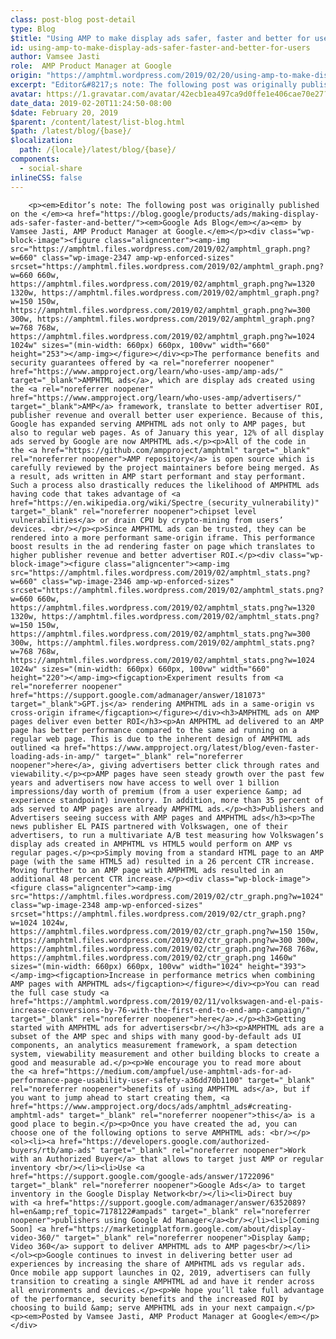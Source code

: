 ```yaml
---
class: post-blog post-detail
type: Blog
$title: "Using AMP to make display ads safer, faster and better for users"
id: using-amp-to-make-display-ads-safer-faster-and-better-for-users
author: Vamsee Jasti
role:  AMP Product Manager at Google
origin: "https://amphtml.wordpress.com/2019/02/20/using-amp-to-make-display-ads-safer-faster-and-better-for-users/amp/"
excerpt: "Editor&#8217;s note: The following post was originally published on the Google Ads Blog by Vamsee Jasti, AMP Product Manager at Google. The performance benefits and security guarantees offered by AMPHTML ads, which are display ads created using the AMP framework, translate to better advertiser ROI, publisher revenue and overall better user experience. Because of this, Google has expanded [&#8230;]"
avatar: https://1.gravatar.com/avatar/42ecb1ea497ca9d0ffe1e406cae70e27?s=96&d=identicon&r=G
date_data: 2019-02-20T11:24:50-08:00
$date: February 20, 2019
$parent: /content/latest/list-blog.html
$path: /latest/blog/{base}/
$localization:
  path: /{locale}/latest/blog/{base}/
components:
  - social-share
inlineCSS: false
---
```


<div class="amp-wp-article-content">

		<p><em>Editor’s note: The following post was originally published on the </em><a href="https://blog.google/products/ads/making-display-ads-safer-faster-and-better/"><em>Google Ads Blog</em></a><em> by Vamsee Jasti, AMP Product Manager at Google.</em></p><div class="wp-block-image"><figure class="aligncenter"><amp-img src="https://amphtml.files.wordpress.com/2019/02/amphtml_graph.png?w=660" class="wp-image-2347 amp-wp-enforced-sizes" srcset="https://amphtml.files.wordpress.com/2019/02/amphtml_graph.png?w=660 660w, https://amphtml.files.wordpress.com/2019/02/amphtml_graph.png?w=1320 1320w, https://amphtml.files.wordpress.com/2019/02/amphtml_graph.png?w=150 150w, https://amphtml.files.wordpress.com/2019/02/amphtml_graph.png?w=300 300w, https://amphtml.files.wordpress.com/2019/02/amphtml_graph.png?w=768 768w, https://amphtml.files.wordpress.com/2019/02/amphtml_graph.png?w=1024 1024w" sizes="(min-width: 660px) 660px, 100vw" width="660" height="253"></amp-img></figure></div><p>The performance benefits and security guarantees offered by <a rel="noreferrer noopener" href="https://www.ampproject.org/learn/who-uses-amp/amp-ads/" target="_blank">AMPHTML ads</a>, which are display ads created using the <a rel="noreferrer noopener" href="https://www.ampproject.org/learn/who-uses-amp/advertisers/" target="_blank">AMP</a> framework, translate to better advertiser ROI, publisher revenue and overall better user experience. Because of this, Google has expanded serving AMPHTML ads not only to AMP pages, but also to regular web pages. As of January this year, 12% of all display ads served by Google are now AMPHTML ads.</p><p>All of the code in the <a href="https://github.com/ampproject/amphtml" target="_blank" rel="noreferrer noopener">AMP repository</a> is open source which is carefully reviewed by the project maintainers before being merged. As a result, ads written in AMP start performant and stay performant. Such a process also drastically reduces the likelihood of AMPHTML ads having code that takes advantage of <a href="https://en.wikipedia.org/wiki/Spectre_(security_vulnerability)" target="_blank" rel="noreferrer noopener">chipset level vulnerabilities</a> or drain CPU by crypto-mining from users’ devices. <br/></p><p>Since AMPHTML ads can be trusted, they can be rendered into a more performant same-origin iframe. This performance boost results in the ad rendering faster on page which translates to higher publisher revenue and better advertiser ROI.</p><div class="wp-block-image"><figure class="aligncenter"><amp-img src="https://amphtml.files.wordpress.com/2019/02/amphtml_stats.png?w=660" class="wp-image-2346 amp-wp-enforced-sizes" srcset="https://amphtml.files.wordpress.com/2019/02/amphtml_stats.png?w=660 660w, https://amphtml.files.wordpress.com/2019/02/amphtml_stats.png?w=1320 1320w, https://amphtml.files.wordpress.com/2019/02/amphtml_stats.png?w=150 150w, https://amphtml.files.wordpress.com/2019/02/amphtml_stats.png?w=300 300w, https://amphtml.files.wordpress.com/2019/02/amphtml_stats.png?w=768 768w, https://amphtml.files.wordpress.com/2019/02/amphtml_stats.png?w=1024 1024w" sizes="(min-width: 660px) 660px, 100vw" width="660" height="220"></amp-img><figcaption>Experiment results from <a rel="noreferrer noopener" href="https://support.google.com/admanager/answer/181073" target="_blank">GPT.js</a> rendering AMPHTML ads in a same-origin vs cross-origin iframe</figcaption></figure></div><h3>AMPHTML ads on AMP pages deliver even better ROI</h3><p>An AMPHTML ad delivered to an AMP page has better performance compared to the same ad running on a regular web page. This is due to the inherent design of AMPHTML ads outlined <a href="https://www.ampproject.org/latest/blog/even-faster-loading-ads-in-amp/" target="_blank" rel="noreferrer noopener">here</a>, giving advertisers better click through rates and viewability.</p><p>AMP pages have seen steady growth over the past few years and advertisers now have access to well over 1 billion impressions/day worth of premium (from a user experience &amp; ad experience standpoint) inventory. In addition, more than 35 percent of ads served to AMP pages are already AMPHTML ads.</p><h3>Publishers and Advertisers seeing success with AMP pages and AMPHTML ads</h3><p>The news publisher EL PAIS partnered with Volkswagen, one of their advertisers, to run a multivariate A/B test measuring how Volkswagen’s display ads created in AMPHTML vs HTML5 would perform on AMP vs regular pages.</p><p>Simply moving from a standard HTML page to an AMP page (with the same HTML5 ad) resulted in a 26 percent CTR increase. Moving further to an AMP page with AMPHTML ads resulted in an additional 48 percent CTR increase.</p><div class="wp-block-image"><figure class="aligncenter"><amp-img src="https://amphtml.files.wordpress.com/2019/02/ctr_graph.png?w=1024" class="wp-image-2348 amp-wp-enforced-sizes" srcset="https://amphtml.files.wordpress.com/2019/02/ctr_graph.png?w=1024 1024w, https://amphtml.files.wordpress.com/2019/02/ctr_graph.png?w=150 150w, https://amphtml.files.wordpress.com/2019/02/ctr_graph.png?w=300 300w, https://amphtml.files.wordpress.com/2019/02/ctr_graph.png?w=768 768w, https://amphtml.files.wordpress.com/2019/02/ctr_graph.png 1460w" sizes="(min-width: 660px) 660px, 100vw" width="1024" height="393"></amp-img><figcaption>Increase in performance metrics when combining AMP pages with AMPHTML ads</figcaption></figure></div><p>You can read the full case study <a href="https://amphtml.wordpress.com/2019/02/11/volkswagen-and-el-pais-increase-conversions-by-76-with-the-first-end-to-end-amp-campaign/" target="_blank" rel="noreferrer noopener">here</a>.</p><h3>Getting started with AMPHTML ads for advertisers<br/></h3><p>AMPHTML ads are a subset of the AMP spec and ships with many good-by-default ads UI components, an analytics measurement framework, a spam detection system, viewability measurement and other building blocks to create a good and measurable ad.</p><p>We encourage you to read more about the <a href="https://medium.com/ampfuel/use-amphtml-ads-for-ad-performance-page-usability-user-safety-a36dd70b1100" target="_blank" rel="noreferrer noopener">benefits of using AMPHTML ads</a>, but if you want to jump ahead to start creating them, <a href="https://www.ampproject.org/docs/ads/amphtml_ads#creating-amphtml-ads" target="_blank" rel="noreferrer noopener">this</a> is a good place to begin.</p><p>Once you have created the ad, you can choose one of the following options to serve AMPHTML ads: <br/></p><ol><li><a href="https://developers.google.com/authorized-buyers/rtb/amp-ads" target="_blank" rel="noreferrer noopener">Work with an Authorized Buyer</a> that allows to target just AMP or regular inventory <br/></li><li>Use <a href="https://support.google.com/google-ads/answer/1722096" target="_blank" rel="noreferrer noopener">Google Ads</a> to target inventory in the Google Display Network<br/></li><li>Direct buy with <a href="https://support.google.com/admanager/answer/6352089?hl=en&amp;ref_topic=7178122#ampads" target="_blank" rel="noreferrer noopener">publishers using Google Ad Manager</a><br/></li><li>[Coming Soon] <a href="https://marketingplatform.google.com/about/display-video-360/" target="_blank" rel="noreferrer noopener">Display &amp; Video 360</a> support to deliver AMPHTML ads to AMP pages<br/></li></ol><p>Google continues to invest in delivering better user ad experiences by increasing the share of AMPHTML ads vs regular ads. Once mobile app support launches in Q2, 2019, advertisers can fully transition to creating a single AMPHTML ad and have it render across all environments and devices.</p><p>We hope you’ll take full advantage of the performance, security benefits and the increased ROI by choosing to build &amp; serve AMPHTML ads in your next campaign.</p><p><em>Posted by Vamsee Jasti, AMP Product Manager at Google</em></p>	</div>

	

</div>

